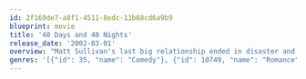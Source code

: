 ```yaml
---
id: 2f169de7-a8f1-4511-8edc-11b68cd6a9b9
blueprint: movie
title: '40 Days and 40 Nights'
release_date: '2002-03-01'
overview: "Matt Sullivan's last big relationship ended in disaster and ever since his heart's been aching and his commitment's been lacking. Then came Lent, that time of year when everybody gives something up. That's when Matt decides to go where no man's gone before and make a vow: No sex. Whatsoever. For 40 straight days. At first he has everything under control. That is until the woman of his dreams, Erica, walks into his life."
genres: '[{"id": 35, "name": "Comedy"}, {"id": 10749, "name": "Romance"}]'
---
```


